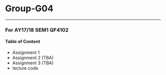 # Group-G04
------
### For AY17/18 SEM1 QF4102
#### Table of Content
* Assignment 1
* Assignment 2 (TBA)
* Assignment 3 (TBA)
* lecture code
